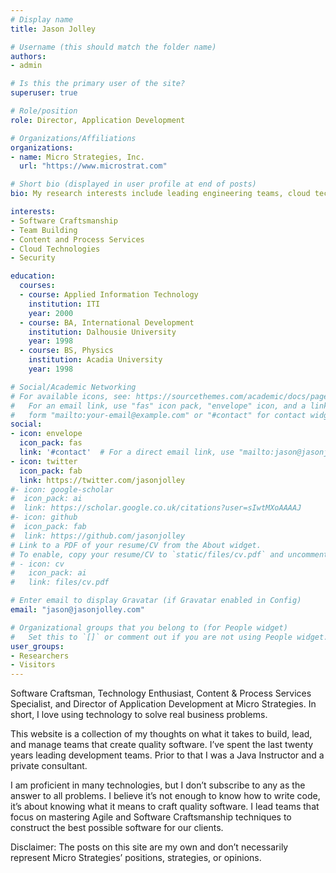 ```yaml
---
# Display name
title: Jason Jolley

# Username (this should match the folder name)
authors:
- admin

# Is this the primary user of the site?
superuser: true

# Role/position
role: Director, Application Development

# Organizations/Affiliations
organizations:
- name: Micro Strategies, Inc.
  url: "https://www.microstrat.com"

# Short bio (displayed in user profile at end of posts)
bio: My research interests include leading engineering teams, cloud technologies, applying technology to make an impact in daily life.

interests:
- Software Craftsmanship
- Team Building
- Content and Process Services
- Cloud Technologies
- Security

education:
  courses:
  - course: Applied Information Technology
    institution: ITI
    year: 2000
  - course: BA, International Development
    institution: Dalhousie University
    year: 1998
  - course: BS, Physics
    institution: Acadia University
    year: 1998

# Social/Academic Networking
# For available icons, see: https://sourcethemes.com/academic/docs/page-builder/#icons
#   For an email link, use "fas" icon pack, "envelope" icon, and a link in the
#   form "mailto:your-email@example.com" or "#contact" for contact widget.
social:
- icon: envelope
  icon_pack: fas
  link: '#contact'  # For a direct email link, use "mailto:jason@jasonjolley.com".
- icon: twitter
  icon_pack: fab
  link: https://twitter.com/jasonjolley
#- icon: google-scholar
#  icon_pack: ai
#  link: https://scholar.google.co.uk/citations?user=sIwtMXoAAAAJ
#- icon: github
#  icon_pack: fab
#  link: https://github.com/jasonjolley
# Link to a PDF of your resume/CV from the About widget.
# To enable, copy your resume/CV to `static/files/cv.pdf` and uncomment the lines below.
# - icon: cv
#   icon_pack: ai
#   link: files/cv.pdf

# Enter email to display Gravatar (if Gravatar enabled in Config)
email: "jason@jasonjolley.com"

# Organizational groups that you belong to (for People widget)
#   Set this to `[]` or comment out if you are not using People widget.
user_groups:
- Researchers
- Visitors
---
```


Software Craftsman, Technology Enthusiast, Content & Process Services Specialist, and Director of Application Development at Micro Strategies. In short, I love using technology to solve real business problems.

This website is a collection of my thoughts on what it takes to build, lead, and manage teams that create quality software. I’ve spent the last twenty years leading development teams. Prior to that I was a Java Instructor and a private consultant.

I am proficient in many technologies, but I don’t subscribe to any as the answer to all problems. I believe it’s not enough to know how to write code, it’s about knowing what it means to craft quality software. I lead teams that focus on mastering Agile and Software Craftsmanship techniques to construct the best possible software for our clients.

Disclaimer: The posts on this site are my own and don’t necessarily represent Micro Strategies’ positions, strategies, or opinions.
